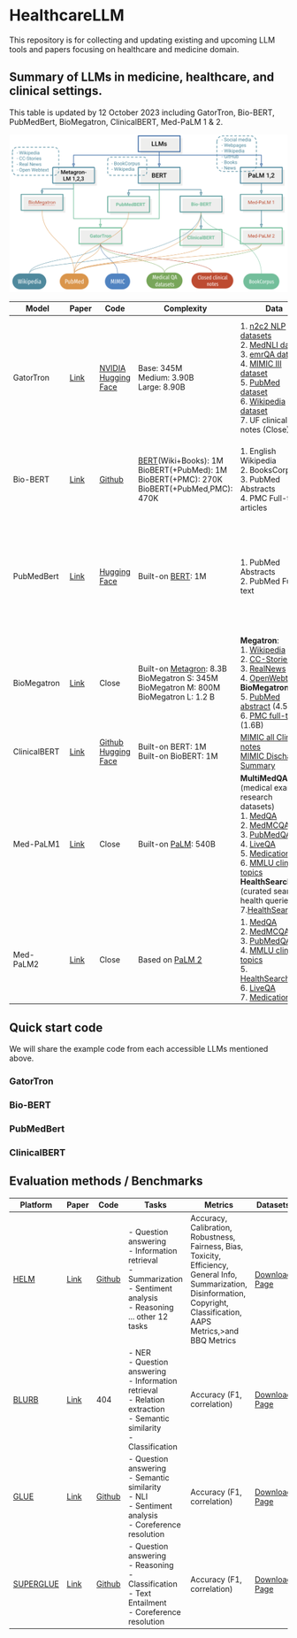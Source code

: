 # HealthcareLLM
This repository is for collecting and updating existing and upcoming LLM tools and papers focusing on healthcare and medicine domain.

## Summary of LLMs in medicine, healthcare, and clinical settings. 
This table is updated by 12 October 2023 including GatorTron, Bio-BERT, PubMedBert, BioMegatron, ClinicalBERT, Med-PaLM 1 & 2.

<img src="LLM_diag.png" width=800>

  | Model | Paper | Code | Complexity | Data | Tasks |
  |---|---|---|---|---|---|
  | GatorTron | [Link](https://doi.org/10.1038/s41746-022-00742-2)  | [NVIDIA](https://catalog.ngc.nvidia.com/orgs/nvidia/teams/clara/models/gatortron_og) <br />[Hugging Face](https://huggingface.co/UFNLP/gatortron-base) | Base: 345M <br />Medium: 3.90B <br />Large: 8.90B | 1. [n2c2 NLP datasets](https://portal.dbmi.hms.harvard.edu/projects/n2c2-nlp/)  <br />2. [MedNLI dataset](https://physionet.org/content/mednli/1.0.0/)  <br />3. [emrQA dataset](https://github.com/panushri25/emrQA#download-dataset)  <br />4. [MIMIC III dataset](https://physionet.org/content/mimiciii/1.4/)  <br />5. [PubMed dataset](https://www.ncbi.nlm.nih.gov/pmc/tools/openftlist/)  <br />6. [Wikipedia dataset](https://dumps.wikimedia.org/enwiki/latest/enwiki-latest-pages-articles.xml.bz2)  <br />7. UF clinical notes (Close) | - Concept extraction <br />- Relation extraction <br />- Semantic textual similarity <br />- Natural language inference (NLI) <br />- Question answering  |
  | Bio-BERT  | [Link](https://doi.org/10.1093/bioinformatics/btz682)  | [Github](https://github.com/dmis-lab/biobert)  | [BERT](https://www.aclweb.org/anthology/N19-1423)(Wiki+Books): 1M <br />BioBERT(+PubMed): 1M <br />BioBERT(+PMC): 270K <br />BioBERT(+PubMed,PMC): 470K | 1. English Wikipedia <br />2. BooksCorpus <br />3. PubMed Abstracts <br />4. PMC Full-text articles  | - Name Entity Recognition (NER) <br />- Relation Extraction <br />- Question answering |
  | PubMedBert  | [Link](https://arxiv.org/abs/2007.15779)  | [Hugging Face](https://huggingface.co/microsoft/BiomedNLP-PubMedBERT-base-uncased-abstract-fulltext)  | Built-on [BERT](https://www.aclweb.org/anthology/N19-1423): 1M  | 1. PubMed Abstracts <br />2. PubMed Full-text | - NER <br />- Information extraction <br />- Relation extraction <br />- Semantic similarity <br />- Document classification <br />- Question answering  |
  | BioMegatron  | [Link](https://arxiv.org/pdf/2010.06060.pdf)  | Close  | Built-on [Metagron](https://doi.org/10.48550/arXiv.1909.08053): 8.3B <br />BioMegatron S: 345M <br />BioMegatron M: 800M <br />BioMegatron L: 1.2 B | **Megatron**: <br />1. [Wikipedia](https://arxiv.org/abs/1810.04805) <br />2. [CC-Stories](http://arxiv.org/abs/1806.02847) <br />3. [RealNews](http://arxiv.org/abs/1905.12616) <br />4. [OpenWebtext](https://openai.com/blog/better-language-models/) <br />**BioMegatron**: <br />5. [PubMed abstract](www.ncbi.nlm.nih.gov/pubmed) (4.5B) <br />6. [PMC full-text](www.ncbi.nlm.nih.gov/pubmed) (1.6B) | - NER <br />- Relation Extraction <br />- Question answering |
  | ClinicalBERT  | [Link](https://arxiv.org/pdf/1904.03323.pdf)  | [Github](https://github.com/EmilyAlsentzer/clinicalBERT) <br /> [Hugging Face](https://huggingface.co/emilyalsentzer/Bio_ClinicalBER)  | Built-on BERT: 1M <br />Built-on BioBERT: 1M | [MIMIC all Clinical notes](https://physionet.org/content/mimic-iv-note/2.2/) <br />[MIMIC Discharge Summary](https://physionet.org/content/mimic-iv-note/2.2/) | - NER <br />- Concept extraction <br />- NLI |
  | Med-PaLM1 | [Link](https://doi.org/10.1038/s41586-023-06291-2)  | Close | Built-on [PaLM](https://doi.org/10.48550/arXiv.2204.02311): 540B | **MultiMedQA:** <br />(medical exams & research datasets) <br />1. [MedQA](https://www.nature.com/articles/s41586-023-06291-2#ref-CR3) <br />2. [MedMCQA](https://www.nature.com/articles/s41586-023-06291-2#ref-CR4) <br />3. [PubMedQA](https://www.nature.com/articles/s41586-023-06291-2#ref-CR5) <br />4. [LiveQA](https://www.nature.com/articles/s41586-023-06291-2#ref-CR13) <br />5. [MedicationQA](https://www.nature.com/articles/s41586-023-06291-2#ref-CR14) <br />6. [MMLU clinical topics](https://www.nature.com/articles/s41586-023-06291-2#ref-CR6)<br /> **HealthSearchQA** <br />(curated searched health queries) <br />7.[HealthSearchQA](https://static-content.springer.com/esm/art%3A10.1038%2Fs41586-023-06291-2/MediaObjects/41586_2023_6291_MOESM6_ESM.xlsx) | Question answering  |
  | Med-PaLM2  | [Link](https://arxiv.org/pdf/2305.09617.pdf)  | Close  | Based on [PaLM 2](https://ai.google/static/documents/palm2techreport.pdf) | 1. [MedQA](https://www.nature.com/articles/s41586-023-06291-2#ref-CR3) <br />2. [MedMCQA](https://www.nature.com/articles/s41586-023-06291-2#ref-CR4) <br />3. [PubMedQA](https://www.nature.com/articles/s41586-023-06291-2#ref-CR5) <br />4. [MMLU clinical topics](https://www.nature.com/articles/s41586-023-06291-2#ref-CR6) <br />5. [HealthSearchQA](https://static-content.springer.com/esm/art%3A10.1038%2Fs41586-023-06291-2/MediaObjects/41586_2023_6291_MOESM6_ESM.xlsx) <br />6. [LiveQA](https://lhncbc.nlm.nih.gov/LHC-publications/PDF/pub9773.pdf) <br />7. [MedicationQA](https://pubmed.ncbi.nlm.nih.gov/31437878/) | Question answering |

## Quick start code 
We will share the example code from each accessible LLMs mentioned above. 
### GatorTron

### Bio-BERT

### PubMedBert

### ClinicalBERT


## Evaluation methods / Benchmarks
  | Platform | Paper | Code | Tasks | Metrics | Datasets |
  |---|---|---|---|---|---|
  | [HELM](https://crfm.stanford.edu/helm/latest/) | [Link](https://arxiv.org/pdf/2211.09110.pdf) | [Github](https://github.com/stanford-crfm/helm) | - Question answering <br />- Information retrieval <br />- Summarization <br />- Sentiment analysis <br />- Reasoning <br />... other 12 tasks | Accuracy, Calibration, <br />Robustness, Fairness, Bias, <br />Toxicity, Efficiency, General Info,  <br />Summarization, Disinformation,  <br />Copyright, Classification, <br />AAPS Metrics,>and BBQ Metrics | [Download Page](https://crfm.stanford.edu/helm/latest/?scenarios=1) |
  | [BLURB](https://microsoft.github.io/BLURB/) | [Link](https://arxiv.org/abs/2007.15779) | 404 | - NER <br />- Question answering <br />- Information retrieval <br />- Relation extraction <br />- Semantic similarity <br />- Classification | Accuracy (F1, correlation) | [Download Page](https://microsoft.github.io/BLURB/tasks.html) |
  | [GLUE](https://gluebenchmark.com/) | [Link](https://openreview.net/pdf?id=rJ4km2R5t7) | [Github](https://github.com/nyu-mll/GLUE-baselines) | - Question answering <br />- Semantic similarity <br />- NLI <br />- Sentiment analysis <br />- Coreference resolution | Accuracy (F1, correlation) | [Download Page](https://gluebenchmark.com/tasks) |
  | [SUPERGLUE](https://super.gluebenchmark.com/) | [Link](https://arxiv.org/abs/1905.00537) | [Github](https://github.com/nyu-mll/jiant) | - Question answering <br />- Reasoning <br />- Classification <br />- Text Entailment <br />- Coreference resolution | Accuracy (F1, correlation) | [Download Page](https://super.gluebenchmark.com/tasks) |
